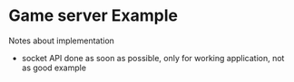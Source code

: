 Game server Example
=========================

Notes about implementation
 - socket API done as soon as possible, only for working application, not as good example 
